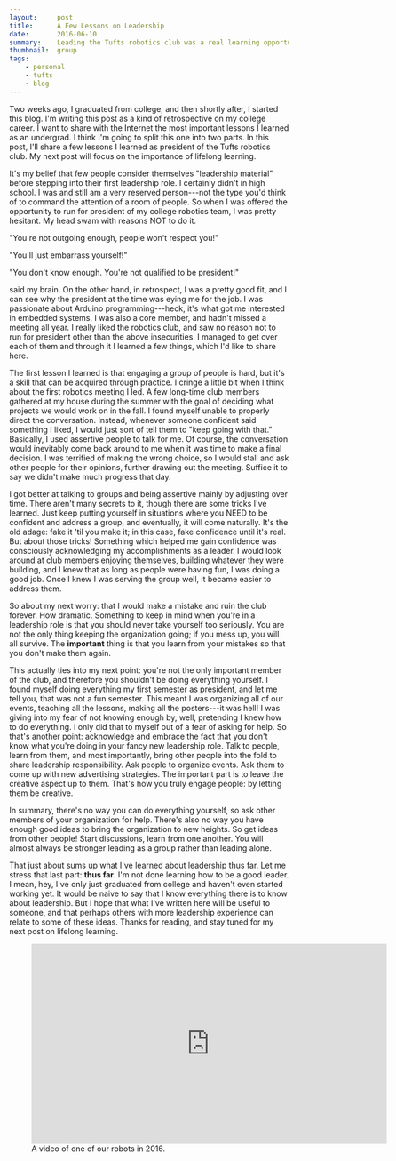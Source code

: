 ```yaml
---
layout:     post
title:      A Few Lessons on Leadership
date:       2016-06-10
summary:    Leading the Tufts robotics club was a real learning opportunity. 
thumbnail:  group
tags:
    - personal
    - tufts
    - blog
---
```


Two weeks ago, I graduated from college, and then shortly after, I started this blog. I'm writing this post as a kind of retrospective on my college career. I want to share with the Internet the most important lessons I learned as an undergrad. I think I'm going to split this one into two parts. In this post, I'll share a few lessons I learned as president of the Tufts robotics club. My next post will focus on the importance of lifelong learning.

It's my belief that few people consider themselves "leadership material" before stepping into their first leadership role. I certainly didn't in high school. I was and still am a very reserved person---not the type you'd think of to command the attention of a room of people. So when I was offered the opportunity to run for president of my college robotics team, I was pretty hesitant. My head swam with reasons NOT to do it.

"You're not outgoing enough, people won't respect you!"

"You'll just embarrass yourself!"

"You don't know enough. You're not qualified to be president!"

said my brain. On the other hand, in retrospect, I was a pretty good fit, and I can see why the president at the time was eying me for the job. I was passionate about Arduino programming---heck, it's what got me interested in embedded systems. I was also a core member, and hadn't missed a meeting all year. I really liked the robotics club, and saw no reason not to run for president other than the above insecurities. I managed to get over each of them and through it I
learned a few things, which I'd like to share here.

The first lesson I learned is that engaging a group of people is hard, but it's a skill that can be acquired through practice. I cringe a little bit when I think about the first robotics meeting I led. A few long-time club members gathered at my house during the summer with the goal of deciding what projects we would work on in the fall. I found myself unable to properly direct the conversation. Instead, whenever someone confident said something I liked, I would just sort of tell
them to "keep going with that." Basically, I used assertive people to talk for me. Of course, the conversation would inevitably come back around to me when it was time to make a final decision. I was terrified of making the wrong choice, so I would stall and ask other people for their opinions, further drawing out the meeting. Suffice it to say we didn't make much progress that day.

I got better at talking to groups and being assertive mainly by adjusting over time. There aren't many secrets to it, though there are some tricks I've learned. Just keep putting yourself in situations where you NEED to be confident and address a group, and eventually, it will come naturally. It's the old adage: fake it 'til you make it; in this case, fake confidence until it's real. But about those tricks! Something which helped me gain confidence was consciously acknowledging
my accomplishments as a leader. I would look around at club members enjoying themselves, building whatever they were building, and I knew that as long as people were having fun, I was doing a good job. Once I knew I was serving the group well, it became easier to address them.

So about my next worry: that I would make a mistake and ruin the club forever. How dramatic. Something to keep in mind when you're in a leadership role is that you should never take yourself too seriously. You are not the only thing keeping the organization going; if you mess up, you will all survive. The **important** thing is that you learn from your mistakes so that you don't make them again.

This actually ties into my next point: you're not the only important member of the club, and therefore you shouldn't be doing everything yourself. I found myself doing everything my first semester as president, and let me tell you, that was not a fun semester. This meant I was organizing all of our events, teaching all the lessons, making all the posters---it was hell! I was giving into my fear of not knowing enough by, well, pretending I knew how to do everything. I only did that to myself out of a fear of asking for help. So that's another
point: acknowledge and embrace the fact that you don't know what you're doing in your fancy new leadership role. Talk to people, learn from them, and most importantly, bring other people into the fold to share leadership responsibility. Ask people to organize events. Ask them to come up with new advertising strategies. The important part is to leave the creative aspect up to them. That's how you truly engage people: by letting them be creative.

In summary, there's no way you can do everything yourself, so ask other members of your organization for help. There's also no way you have enough good ideas to bring the organization to new heights. So get ideas from other
people! Start discussions, learn from one another. You will almost always be stronger leading as a group rather than leading alone.

That just about sums up what I've learned about leadership thus far. Let me stress that last part: **thus far**. I'm not done learning how to be a good leader. I mean, hey, I've only just graduated from college and haven't even started working yet. It would be naive to say that I know everything there is to know about leadership. But I hope that what I've written here will be useful to someone, and that perhaps others with more leadership experience can relate to some of these
ideas. Thanks for reading, and stay tuned for my next post on lifelong learning.

<figure>
    <iframe width="640" height="360" src="https://www.youtube.com/embed/HwJ5wNpeIzc" frameborder="0" allowfullscreen></iframe>
<figcaption>A video of one of our robots in 2016.</figcaption>
</figure>
